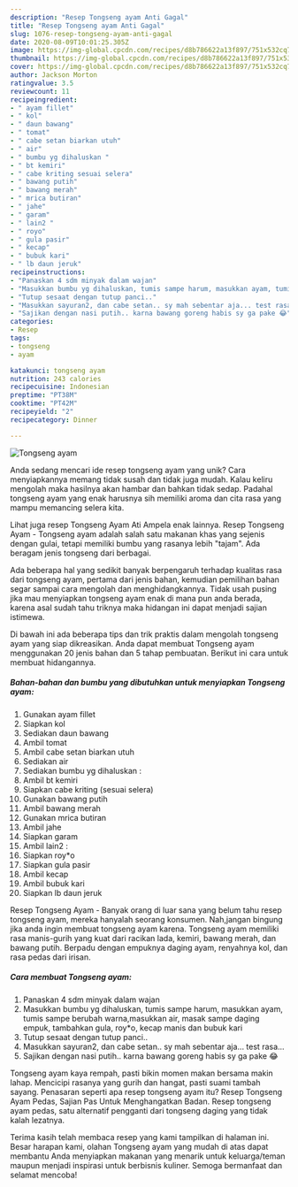 ```yaml
---
description: "Resep Tongseng ayam Anti Gagal"
title: "Resep Tongseng ayam Anti Gagal"
slug: 1076-resep-tongseng-ayam-anti-gagal
date: 2020-08-09T10:01:25.305Z
image: https://img-global.cpcdn.com/recipes/d8b786622a13f897/751x532cq70/tongseng-ayam-foto-resep-utama.jpg
thumbnail: https://img-global.cpcdn.com/recipes/d8b786622a13f897/751x532cq70/tongseng-ayam-foto-resep-utama.jpg
cover: https://img-global.cpcdn.com/recipes/d8b786622a13f897/751x532cq70/tongseng-ayam-foto-resep-utama.jpg
author: Jackson Morton
ratingvalue: 3.5
reviewcount: 11
recipeingredient:
- " ayam fillet"
- " kol"
- " daun bawang"
- " tomat"
- " cabe setan biarkan utuh"
- " air"
- " bumbu yg dihaluskan "
- " bt kemiri"
- " cabe kriting sesuai selera"
- " bawang putih"
- " bawang merah"
- " mrica butiran"
- " jahe"
- " garam"
- " lain2 "
- " royo"
- " gula pasir"
- " kecap"
- " bubuk kari"
- " lb daun jeruk"
recipeinstructions:
- "Panaskan 4 sdm minyak dalam wajan"
- "Masukkan bumbu yg dihaluskan, tumis sampe harum, masukkan ayam, tumis sampe berubah warna,masukkan air, masak sampe daging empuk, tambahkan gula, roy*o, kecap manis dan bubuk kari"
- "Tutup sesaat dengan tutup panci.."
- "Masukkan sayuran2, dan cabe setan.. sy mah sebentar aja... test rasa..."
- "Sajikan dengan nasi putih.. karna bawang goreng habis sy ga pake 😂"
categories:
- Resep
tags:
- tongseng
- ayam

katakunci: tongseng ayam 
nutrition: 243 calories
recipecuisine: Indonesian
preptime: "PT38M"
cooktime: "PT42M"
recipeyield: "2"
recipecategory: Dinner

---
```



![Tongseng ayam](https://img-global.cpcdn.com/recipes/d8b786622a13f897/751x532cq70/tongseng-ayam-foto-resep-utama.jpg)

Anda sedang mencari ide resep tongseng ayam yang unik? Cara menyiapkannya memang tidak susah dan tidak juga mudah. Kalau keliru mengolah maka hasilnya akan hambar dan bahkan tidak sedap. Padahal tongseng ayam yang enak harusnya sih memiliki aroma dan cita rasa yang mampu memancing selera kita.

Lihat juga resep Tongseng Ayam Ati Ampela enak lainnya. Resep Tongseng Ayam - Tongseng ayam adalah salah satu makanan khas yang sejenis dengan gulai, tetapi memiliki bumbu yang rasanya lebih &#34;tajam&#34;. Ada beragam jenis tongseng dari berbagai.

Ada beberapa hal yang sedikit banyak berpengaruh terhadap kualitas rasa dari tongseng ayam, pertama dari jenis bahan, kemudian pemilihan bahan segar sampai cara mengolah dan menghidangkannya. Tidak usah pusing jika mau menyiapkan tongseng ayam enak di mana pun anda berada, karena asal sudah tahu triknya maka hidangan ini dapat menjadi sajian istimewa.


Di bawah ini ada beberapa tips dan trik praktis dalam mengolah tongseng ayam yang siap dikreasikan. Anda dapat membuat Tongseng ayam menggunakan 20 jenis bahan dan 5 tahap pembuatan. Berikut ini cara untuk membuat hidangannya.

<!--inarticleads1-->

##### Bahan-bahan dan bumbu yang dibutuhkan untuk menyiapkan Tongseng ayam:

1. Gunakan  ayam fillet
1. Siapkan  kol
1. Sediakan  daun bawang
1. Ambil  tomat
1. Ambil  cabe setan biarkan utuh
1. Sediakan  air
1. Sediakan  bumbu yg dihaluskan :
1. Ambil  bt kemiri
1. Siapkan  cabe kriting (sesuai selera)
1. Gunakan  bawang putih
1. Ambil  bawang merah
1. Gunakan  mrica butiran
1. Ambil  jahe
1. Siapkan  garam
1. Ambil  lain2 :
1. Siapkan  roy*o
1. Siapkan  gula pasir
1. Ambil  kecap
1. Ambil  bubuk kari
1. Siapkan  lb daun jeruk


Resep Tongseng Ayam - Banyak orang di luar sana yang belum tahu resep tongseng ayam, mereka hanyalah seorang konsumen. Nah,jangan bingung jika anda ingin membuat tongseng ayam karena. Tongseng ayam memiliki rasa manis-gurih yang kuat dari racikan lada, kemiri, bawang merah, dan bawang putih. Berpadu dengan empuknya daging ayam, renyahnya kol, dan rasa pedas dari irisan. 

<!--inarticleads2-->

##### Cara membuat Tongseng ayam:

1. Panaskan 4 sdm minyak dalam wajan
1. Masukkan bumbu yg dihaluskan, tumis sampe harum, masukkan ayam, tumis sampe berubah warna,masukkan air, masak sampe daging empuk, tambahkan gula, roy*o, kecap manis dan bubuk kari
1. Tutup sesaat dengan tutup panci..
1. Masukkan sayuran2, dan cabe setan.. sy mah sebentar aja... test rasa...
1. Sajikan dengan nasi putih.. karna bawang goreng habis sy ga pake 😂


Tongseng ayam kaya rempah, pasti bikin momen makan bersama makin lahap. Mencicipi rasanya yang gurih dan hangat, pasti suami tambah sayang. Penasaran seperti apa resep tongseng ayam itu? Resep Tongseng Ayam Pedas, Sajian Pas Untuk Menghangatkan Badan. Resep tongseng ayam pedas, satu alternatif pengganti dari tongseng daging yang tidak kalah lezatnya. 

Terima kasih telah membaca resep yang kami tampilkan di halaman ini. Besar harapan kami, olahan Tongseng ayam yang mudah di atas dapat membantu Anda menyiapkan makanan yang menarik untuk keluarga/teman maupun menjadi inspirasi untuk berbisnis kuliner. Semoga bermanfaat dan selamat mencoba!
